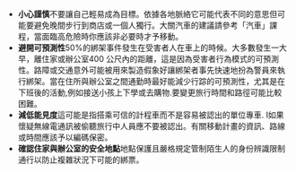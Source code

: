 [Title]: # (降低機會)
[Difficulty]: # (初學者)
[Order]: # (10)

* **小心謹慎**不要讓自己輕易成為目標。依據各地脈絡它可能代表不同的意思但可能要避免晚間步行到商店或一個人獨行。大關汽車的建議請參考「汽車」課程，當面臨高危險時你應該非必要時才予移動。
* **避開可預測性**50%的綁架事件發生在受害者人在車上的時候。大多數發生一大早，離住家或辦公室400 公尺內的距離，這是因為受害者行為模式的可預測性。路障或交通意外可能被用來製造假象好讓綁架者事先快速地扮為警員來執行綁架。當在住所與辦公室之間通勤時最好能減少行踪的可預測性，尤其是在下班後的活動,例如接送小孩上下學或去購物.要變更旅行時間和路徑可能比較困難。
* **減低能見度**這可能是指搭乘可信的計程車而不是容易被認出的單位專車. I如果懷疑無線電通訊被偷聽旅行中人員應不要被認出。有關移動計畫的資訊、路線或時間應該予以編碼保密。
* **確認住家與辦公室的安全地點**地點保護且嚴格規定管制陌生人的身份辨識限制通行以防止複雜狀況下可能的綁票。
